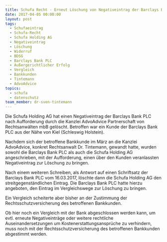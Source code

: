 ```yaml
---
title: Schufa Recht - Erneut Löschung von Negativeintrag der Barclays Bank erreicht
date: 2017-04-05 00:00:00
layout: post
tags:
  - Schufaeintrag
  - Schufa-Recht
  - Schufa Holding AG
  - Negativeintrag
  - Löschung
  - Widerruf
  - BDSG
  - Barclays Bank PLC
  - Außergerichtlicher Erfolg
  - Vergleich
  - Bankkunden
  - Tintemann
  - AdvoAdvice
topics:
  - schufa
  - datenschutz
team_member: dr-sven-tintemann
---
```



Die Schufa Holding AG hat einen Negativeintrag der Barclays Bank PLC nach Aufforderung durch die Kanzlei AdvoAdvice Partnerschaft von Rechtsanwälten mbB gelöscht. Betroffen war ein Kunde der Barclays Bank PLC aus der Nähe von Kiel (Schleswig Holstein).

Nachdem sich der betroffene Bankkunde im März an die Kanzlei AdvoAdvice, konkret Rechtsanwalt Dr. Tintemann, gewandt hatte, wurden sowohl die Barclays Bank PLC als auch die Schufa Holding AG angeschrieben, mit der Aufforderung, einen über den Kunden veranlassten Negativeintrag zur Löschung zu bringen.

Nach einem weiteren Schreiben, als Antwort auf einen Schriftsatz der Barclays Bank PLC vom 16.03.2017, löschte dann die Schufa Holding AG den streitgegenständlichen Eintrag. Die Barclays Bank PLC hatte hierzu angeboten, den Eintrag im Vergleichswege zur Löschung zu bringen.

Ein Vergleich scheiterte aber bisher an der Zustimmung der Rechtsschutzversicherung des betroffenen Bankkunden.

Ob hier noch ein Vergleich mit der Bank abgeschlossen werden kann, um evtl. erneute Negativeinträge oder weitere rechtliche Auseinandersetzungen um Kostenerstattungsansprüche zu verhindern, muss noch mit der Rechtsschutzversicherung des betroffenen Bankkunden abgestimmt werden.